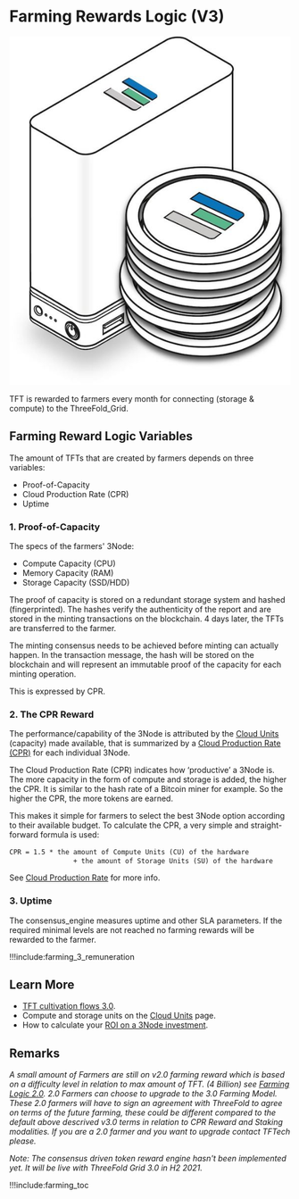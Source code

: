 # Farming Rewards Logic (V3)

![](img/farming_rewards.png ':size=400x')

TFT is rewarded to farmers every month for connecting (storage & compute) to the ThreeFold_Grid.

## Farming Reward Logic Variables

The amount of TFTs that are created by farmers depends on three variables:
- Proof-of-Capacity
- Cloud Production Rate (CPR)
- Uptime

### 1. Proof-of-Capacity

The specs of the farmers' 3Node:

- Compute Capacity (CPU)
- Memory Capacity (RAM)
- Storage Capacity (SSD/HDD)

The proof of capacity is stored on a redundant storage system and hashed (fingerprinted). The hashes verify the authenticity of the report and are stored in the minting transactions on the blockchain. 4 days later, the TFTs are transferred to the farmer. 

The minting consensus needs to be achieved before minting can actually happen. In the transaction message, the hash will be stored on the blockchain and will represent an immutable proof of the capacity for each minting operation.

This is expressed by CPR.

### 2. The CPR Reward

The performance/capability of the 3Node is attributed by the [Cloud Units](cloud_units) (capacity) made available, that is summarized by a [Cloud Production Rate (CPR)](cloud_production_rate) for each individual 3Node.

The Cloud Production Rate (CPR) indicates how ‘productive’ a 3Node is. The more capacity in the form of compute and storage is added, the higher the CPR. It is similar to the hash rate of a Bitcoin miner for example. So the higher the CPR, the more tokens are earned.

This makes it simple for farmers to select the best 3Node option according to their available budget. To calculate the CPR, a very simple and straight-forward formula is used:

```
CPR = 1.5 * the amount of Compute Units (CU) of the hardware
                + the amount of Storage Units (SU) of the hardware
```

See [Cloud Production Rate](cpr) for more info.

### 3. Uptime

The consensus_engine measures uptime and other SLA parameters. If the required minimal levels are not reached no farming rewards will be rewarded to the farmer.

!!!include:farming_3_remuneration


## Learn More

- [TFT cultivation flows 3.0](cultivation_flow3).
- Compute and storage units on the [Cloud Units](cloud_units) page.
- How to calculate your [ROI on a 3Node investment](farming_calculator).

## Remarks

*A small amount of Farmers are still on v2.0 farming reward which is based on a difficulty level in relation to max amount of TFT. (4 Billion) see [Farming Logic 2.0](farming_logic2). 2.0 Farmers can choose to upgrade to the 3.0 Farming Model. These 2.0 farmers will have to sign an agreement with ThreeFold to agree on terms of the future farming, these could be different compared to the default above descrived v3.0 terms in relation to CPR Reward and Staking modalities. If you are a 2.0 farmer and you want to upgrade contact TFTech please.*

*Note: The consensus driven token reward engine hasn't been implemented yet. It will be live with ThreeFold Grid 3.0 in H2 2021.*


!!!include:farming_toc

